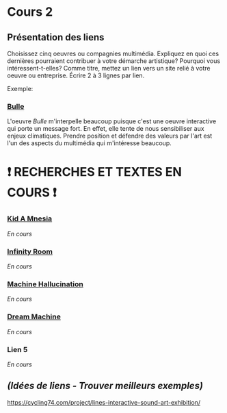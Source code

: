 # Cours 2
## Présentation des liens
Choisissez cinq oeuvres ou compagnies multimédia. Expliquez en quoi ces dernières pourraient contribuer à votre démarche artistique? Pourquoi vous intéressent-t-elles? Comme titre, mettez un lien vers un site relié à votre oeuvre ou entreprise. Écrire 2 à 3 lignes par lien.

Exemple: 
### [Bulle](https://www.onf.ca/interactif/bulle/) 
L'oeuvre *Bulle* m'interpelle beaucoup puisque c'est une oeuvre interactive qui porte un message fort. En effet, elle tente de nous sensibiliser aux enjeux climatiques. Prendre position et défendre des valeurs par l'art est l'un des aspects du multimédia qui m'intéresse beaucoup. 



# __❗ RECHERCHES ET TEXTES EN COURS ❗__
 
### [Kid A Mnesia](https://kida-mnesia.com/)
_En cours_

### [Infinity Room](https://refikanadol.com/works/infinity-room/)
_En cours_

### [Machine Hallucination](https://refikanadol.com/works/machine-hallucination/)
 _En cours_ 

### [Dream Machine](https://dreamachine.world/) 
_En cours_

### Lien 5 
_En cours_ 

## _(Idées de liens - Trouver meilleurs exemples)_

https://cycling74.com/project/lines-interactive-sound-art-exhibition/
